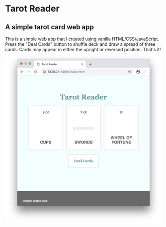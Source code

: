# Tarot Reader
## A simple tarot card web app
This is a simple web app that I created using vanilla HTML/CSS/JavaScript. Press the "Deal Cards" button to shuffle deck and draw a spread of three cards. Cards may appear in either the upright or reversed position. That's it!
![The app in action](./screenshot.png?raw=true "Tarot Reader")
